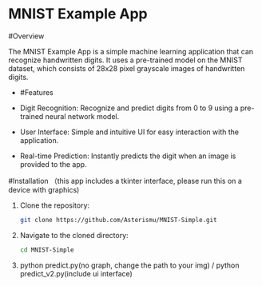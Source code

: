 # MNIST Example App

#Overview

The MNIST Example App is a simple machine learning application that can recognize handwritten digits. It uses a pre-trained model on the MNIST dataset, which consists of 28x28 pixel grayscale images of handwritten digits.

- #Features

- Digit Recognition: Recognize and predict digits from 0 to 9 using a pre-trained neural network model.
- User Interface: Simple and intuitive UI for easy interaction with the application.
- Real-time Prediction: Instantly predicts the digit when an image is provided to the app.

#Installation
（this app includes a tkinter interface, please run this on a device with graphics)
1. Clone the repository:
   ```bash
   git clone https://github.com/Asterismu/MNIST-Simple.git
   ```
2. Navigate to the cloned directory:
   ```bash
   cd MNIST-Simple
3. python predict.py(no graph, change the path to your img) / python predict_v2.py(include ui interface)
